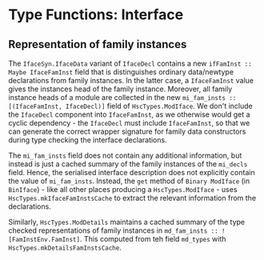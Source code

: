# Type Functions: Interface


## Representation of family instances



The `IfaceSyn.IfaceData` variant of `IfaceDecl` contains a new `ifFamInst :: Maybe IfaceFamInst` field that is distinguishes ordinary data/newtype declarations from family instances.  In the latter case, a `IfaceFamInst` value gives the instances head of the family instance.  Moreover, all family instance heads of a module are collected in the new `mi_fam_insts :: [(IfaceFamInst, IfaceDecl)]` field of `HscTypes.ModIface`.  We don't include the `IfaceDecl` component into `IfaceFamInst`, as we otherwise would get a cyclic dependency - the `IfaceDecl` must include `IfaceFamInst`, so that we can generate the correct wrapper signature for family data constructors during type checking the interface declarations.



The `mi_fam_insts` field does not contain any additional information, but instead is just a cached summary of the family instances of the `mi_decls` field.  Hence, the serialised interface description does not explicitly contain the value of `mi_fam_insts`.  Instead, the `get` method of `Binary ModIface` (in `BinIface`) - like all other places producing a `HscTypes.ModIface` - uses `HscTypes.mkIfaceFamInstsCache` to extract the relevant information from the declarations.



Similarly, `HscTypes.ModDetails` maintains a cached summary of the type checked representations of family instances in `md_fam_insts :: ![FamInstEnv.FamInst]`.  This computed from teh field `md_types` with `HscTypes.mkDetailsFamInstsCache`.


